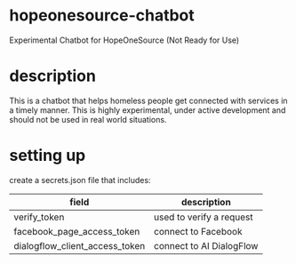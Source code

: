 # hopeonesource-chatbot
Experimental Chatbot for HopeOneSource (Not Ready for Use)

# description
This is a chatbot that helps homeless people get connected with services in a timely manner.  This is highly experimental, under active development and should not be used in real world situations.

# setting up
create a secrets.json file that includes:

| field | description |
| ----- | ------------ |
| verify_token | used to verify a request |
| facebook_page_access_token | connect to Facebook |
| dialogflow_client_access_token | connect to AI DialogFlow |

